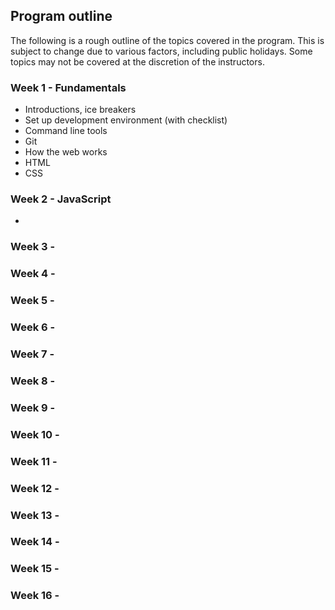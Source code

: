 ## Program outline

The following is a rough outline of the topics covered in the program. This is subject to change due to various factors, including public holidays. Some topics may not be covered at the discretion of the instructors.

### Week 1 - Fundamentals

- Introductions, ice breakers
- Set up development environment (with checklist)
- Command line tools
- Git
- How the web works
- HTML
- CSS

### Week 2 - JavaScript

-

### Week 3 -

### Week 4 -

### Week 5 -

### Week 6 -

### Week 7 -

### Week 8 -

### Week 9 -

### Week 10 -

### Week 11 -

### Week 12 -

### Week 13 -

### Week 14 -

### Week 15 -

### Week 16 -
